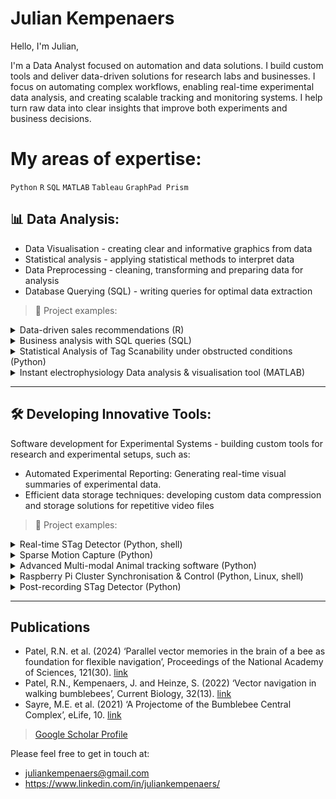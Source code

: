 
# Julian Kempenaers
Hello, I'm Julian,

I'm a Data Analyst focused on automation and data solutions. I build custom tools and deliver data-driven solutions for research labs and businesses. I focus on automating complex workflows, enabling real-time experimental data analysis, and creating scalable tracking and monitoring systems. I help turn raw data into clear insights that improve both experiments and business decisions. 

# My areas of expertise:

`Python` `R` `SQL` `MATLAB` `Tableau` `GraphPad Prism`


## :bar_chart: Data Analysis:
- Data Visualisation - creating clear and informative graphics from data
- Statistical analysis - applying statistical methods to interpret data
- Data Preprocessing - cleaning, transforming and preparing data for analysis
- Database Querying (SQL) - writing queries for optimal data extraction

>:open_file_folder: Project examples:<br>

<details>
<summary> Data-driven sales recommendations (R) </summary>  

### Data-driven sales recommendations 
Objective: Create a **custom metric** to evaluate the **sales strategy performance**.
- **Dashboard** in **Tableau**
- **Data cleaning**
- **Statistical analysis**
- **Data visualization**
- **Modeled outcomes**
- Performed in **R**
- **Jupyter Lab**
- Delivered actionable **business recommendations.**
>:link: [click here to view project](https://github.com/JulianKempenaers/Data-Driven-Sales-Recommendations/blob/main/README.md)

### Non-technical summary:
Created a custom measurement to evaluate how well a company’s sales strategies work by cleaning and analyzing sales data. This helped the business make better decisions to improve sales performance.

--- 

</details>

<details>
<summary> Business analysis with SQL queries (SQL) </summary>  

### Business analaysis with SQL queries
Objective: Analyzed and cleaned a grocery store product dataset using SQL to support price range optimization by identifying sales and pricing trends across categories and brands.
- **SQL**: complex queries, subqueries, CTEs, aggregation, ordering, filtering
- **Data Cleaning**: handling missing values, normalization, string functions, regex
- **Exploratory Data Analysis**: price ranges, category trends, brand comparisons
- Price and Sales insights 
- **Window/Aggregate Functions**
- Conditonal logic and imputation
- **PostgreSQL** functions: REGEXP_REPLACE, ROUND, CAST, etc.
>:link: [click here to view project](https://github.com/JulianKempenaers/business-analysis-with-sql-and-data-cleaning/tree/main)

### Non-technical summary
Analyzed grocery store product data to find trends in sales and prices, helping to optimize pricing strategies and improve overall business performance.

---

</details>

<details>
<summary> Statistical Analysis of Tag Scanability under obstructed conditions (Python) </summary>

### Statistical Analysis of Tag Scanability under obstructed conditions
Objective: Optimisation of tag detection through netting using data analysis and statistical modeling. 
- **Python**: pandas, statistical testing (Kruskal-Wallis, Mann-Whitney U)
- **data visualization** (matplotlib)
- Explored how camera aperture and net height affect tag scanability to inform practical recommendations.
>:link: [click here to view project](https://github.com/JulianKempenaers/tag-scanability-analysis/blob/main/README.md)
### Non-technical summary
Studied how factors like net height and camera settings affect the ability to detect tracking tags, to recommend the best setup for accurate data collection during experiments.

---

</details>

<details>
<summary> Instant electrophysiology Data analysis & visualisation tool (MATLAB) </summary>
  
### Instant electrophysiology Data analysis & visualisation tool 
Currently developing an automated, real-time data processing tool for electrophysiological experiments, enabling **immediate insight** into neuron activity post-stimulus presentation
- Addreses the critical experimental constraint of time-sensitive seal quality degradation by delivering **near-instantaneous data visualisation** to optimise experimental decisions and data quality
- Built in **Matlab** for signal processing, data analytics and interactive visualisation **Graphical User Interface** to accelerate experimental workflows and increase throughput 

</details>

---

## :hammer_and_wrench: Developing Innovative Tools:

Software development for Experimental Systems - building custom tools for research and experimental setups, such as:
- Automated Experimental Reporting: Generating real-time visual summaries of experimental data.
- Efficient data storage techniques: developing custom data compression and storage solutions for repetitive video files

>:open_file_folder: Project examples:<br>
<details>
<summary> Real-time STag Detector (Python, shell) </summary>  

### Real-time STag Detector
Objective: Develop a tool that performs **real-time detection and tracking** of specialized QR codes, with a **live video stream overlay**. Ideal for **motion tracking** in experimental setups
- Developed in **python**
- Built for **Raspberry Pi** with up to two **Picam2** cameras
- Inlcudes a **Graphical User Interface (GUI)** for adjusting detection parameters and optional **video saving**.
- Can run on two cameras simultaneously using **multithreading** for concurrent frame capture and processing.
- Supports **colour-coded tracking** of recent tags.
>:link: [click here to view project](https://github.com/JulianKempenaers/real-time-tag-detector/blob/main/README.md)
### Non-technical summary
Developed software that quickly spots special QR-like codes on animals during experiments, tracking their movement live to help scientists understand behavior in real time.

---

</details>

<details>
<summary> Sparse Motion Capture (Python) </summary>  
  
### Sparse Motion Capture
Objective: Develop a **real-time video capture tool** in **Python** for **Raspberry Pi** using **Picam2**, which stores only moving pixels in **sparse matrix format** (BSR) to drastically reduce data file sizes of long-duration footage with static backgrounds.
- Developed in **Python**
- **Computer vision** (OpenCV, motion ROI detection)
- Real-time frame processing using **multiprocessing** with adaptive **queue** control
- **Custom data compression** for memory efficient storage
- Included a utility to convert compressed data (.npz) back to video (.mp4) format for playback. 
>:link: [click here to view project](https://github.com/JulianKempenaers/Sparse-Motion-Capture/blob/main/README.md)
### Non-technical summary
Built a smart video recording system that only saves parts of the video where there’s movement. This reduces storage needs and helps researchers focus on important actions during experiments. |

---

</details>


<details>
<summary> Advanced Multi-modal Animal tracking software (Python) </summary>
  
### Advanced Multi-Modal Animal tracking software
- Currently developing a **hybrid tracking system** that uses **tag detection as reliable anchors** (~10-50% detection rate), combined with **motion-based interpolation** and **animal shape detection** to maintain continuous tracking even when tags are temporary occluded or undetected.
- Implements **frame-by-frame tracking**, blending precise tag-based localisation with predictive tracking methods to fill in the gaps.
- Integrates 12 high-resolution video tiles into a single unified large-scale field of view, enabling comprehensive spatial coverage of animal movement
- Built in **Python** with multiprocessing efficient processing and scalable performance.

<br> <br> <br>

![arena_figure](https://github.com/user-attachments/assets/faa7eb22-2728-40f2-a549-6f5da8569bda)


---

</details>

<details>
<summary> Raspberry Pi Cluster Synchronisation & Control (Python, Linux, shell) </summary>
  
### Raspberry Pi Cluster Synchronisation & Control
Currently designing a networked system to coordinate 24 Raspberry Pis for simultaneous script execution, enabling precise multi-device motion capture experiments
- Includes a **daemon service** on each Pi to receive and respond to commands via an **MQTT messaging broker**, allowing remote control and synchronisation. E.g. all Raspberry Pi's could start executing the  [sparse motion capture](https://github.com/JulianKempenaers/Sparse-Motion-Capture/blob/main/README.md) script simultaneously. 
- Implements **time synchronisation** using a Synology NAS as an **NTP server** to keep all devices' clocks aligned without internet access.
- **Tools & technologies**: Bash scripting, Python, MQTT protocol, Distributed system design.

---

</details>

<details>
<summary> Post-recording STag Detector (Python) </summary>

### Post-recording STag Detector
Objective: Develop a tool that performs **post-processing** detection and tracking of pecialized of QR codes. Ideal for **post-recording motion tracking** experimental setups.
- Developed in **Python**
- Designed to work with **sparse matrix video formats** captured via my [**Sparse Motion Capture**](#sparse-motion-capture).
- Includes a **Graphical User Interface (GUI)** for adjusting detection parameters and optional **video saving**.
- Supports **colour-coded tracking** of recent tags.
>:link: [click here to view project](https://github.com/JulianKempenaers/STag-detector-post-recording/blob/main/README.md?plain=1)

### Non-technical summary
Created a tool to find and track special QR-like codes in recorded videos after the experiment, making it easier to analyze animal movement without needing everything in real time.

</details>

---

## Publications
- Patel, R.N. et al. (2024) ‘Parallel vector memories in the brain of a bee as foundation for flexible navigation’, Proceedings of the National Academy of Sciences, 121(30). [link](https://www.pnas.org/doi/10.1073/pnas.2402509121)
- Patel, R.N., Kempenaers, J. and Heinze, S. (2022) ‘Vector navigation in walking bumblebees’, Current Biology, 32(13). [link](https://www.sciencedirect.com/science/article/pii/S0960982222007692?via%3Dihub)
- Sayre, M.E. et al. (2021) ‘A Projectome of the Bumblebee Central Complex’, eLife, 10. [link](https://elifesciences.org/articles/68911)
>[Google Scholar Profile](https://scholar.google.com/citations?user=DjIwiJIAAAAJ&hl=en)


Please feel free to get in touch at:

- juliankempenaers@gmail.com
- https://www.linkedin.com/in/juliankempenaers/
